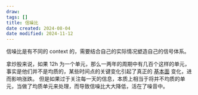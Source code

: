 ```yaml
---
draw:
tags: []
title: 信噪比
date created: 2024-08-04
date modified: 2024-11-12
---
```


信噪比是有不同的 context 的，需要结合自己的实际情况塑造自己的信号体系。

拿炒股来说，如果 12h 为一个单元，那么一两年的周期中有几百个这样的单元，事实是他们并不是均质的，某些时间点的关键变化引起了真正的 [基本面](基本面.md) 变化，进而影响涨跌。
但是如果过于关注每一天的信息，本质上相当于将并不均质的单元，当做了均质单元来处理，而导致信噪比大大降低，活在了噪音中。
